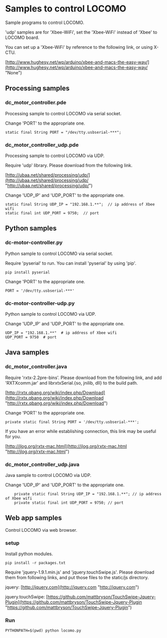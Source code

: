 # Samples to control LOCOMO

Sample programs to control LOCOMO.

'udp' samples are for 'Xbee\-WiFi', set the 'Xbee\-WiFi' instead of 'Xbee' to LOCOMO board.

You can set up a 'Xbee\-WiFi' by reference to the following link, or using X\-CTU.

[http://www.hughesy.net/wp/arduino/xbee-and-macs-the-easy-way/](http://www.hughesy.net/wp/arduino/xbee-and-macs-the-easy-way/ "None")

## Processing samples

### dc_motor_controller.pde

Processing sample to control LOCOMO via serial socket.

Change 'PORT' to the appropriate one.

	static final String PORT = "/dev/tty.usbserial-***";
### dc_motor_controller_udp.pde

Processing sample to control LOCOMO via UDP.

Require 'udp' library. Please download from the following link.

[http://ubaa.net/shared/processing/udp/](http://ubaa.net/shared/processing/udp/ "http://ubaa.net/shared/processing/udp/")

Change 'UDP\_IP' and 'UDP\_PORT' to the appropriate one.

	static final String UDP_IP = "192.168.1.**";  // ip address of Xbee wifi
	static final int UDP_PORT = 9750;  // port
## Python samples

### dc-motor-controller.py

Python sample to control LOCOMO via serial socket.

Require 'pyserial' to run. You can install 'pyserial' by using 'pip'.

	pip install pyserial
Change 'PORT' to the appropriate one.

	PORT = '/dev/tty.usbserial-***'
### dc-motor-controller-udp.py

Python sample to control LOCOMO via UDP.

Change 'UDP\_IP' and 'UDP\_PORT' to the appropriate one.

	UDP_IP = "192.168.1.**"  # ip address of Xbee wifi
	UDP_PORT = 9750  # port
## Java samples

### dc_motor_controller.java

Require 'rxtx\-2.2pre\-bins'. Please download from the following link, and add 'RXTXcomm.jar' and librxtxSerial.{so, jnilib, dll} to the build path.

[http://rxtx.qbang.org/wiki/index.php/Download](http://rxtx.qbang.org/wiki/index.php/Download "http://rxtx.qbang.org/wiki/index.php/Download")

Change 'PORT' to the appropriate one.

	private static final String PORT = '/dev/tty.usbserial-***';
If you have an error while establishing connection, this link may be useful for you.

[http://jlog.org/rxtx-mac.html](http://jlog.org/rxtx-mac.html "http://jlog.org/rxtx-mac.html")

### dc_motor_controller_udp.java

Java sample to control LOCOMO via UDP.

Change 'UDP\_IP' and 'UDP\_PORT' to the appropriate one.

	    private static final String UDP_IP = "192.168.1.**"; // ip address of Xbee wifi
	    private static final int UDP_PORT = 9750; // port
## Web app samples

Control LOCOMO via web browser.

### setup

Install python modules.

	pip install -r packages.txt
Require 'jquery\-1.9.1.min.js' and 'jquery.touchSwipe.js'. Please download them from following links, and put those files to the static/js directory.

jquery: [http://jquery.com](http://jquery.com "http://jquery.com")

jquery.touchSwipe: [https://github.com/mattbryson/TouchSwipe-Jquery-Plugin](https://github.com/mattbryson/TouchSwipe-Jquery-Plugin "https://github.com/mattbryson/TouchSwipe-Jquery-Plugin")

### Run

	PYTHONPATH=$(pwd) python locomo.py
